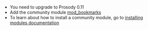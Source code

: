 * You need to upgrade to Prosody 0.11
* Add the community module [mod\_bookmarks](https://modules.prosody.im/mod_bookmarks)
* To learn about how to install a community module, go to [installing modules documentation](https://prosody.im/doc/installing_modules)
